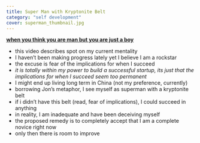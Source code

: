 ```yaml
---
title: Super Man with Kryptonite Belt
category: "self development"
cover: superman_thumbnail.jpg
---
```


[**when you think you are man but you are just a boy**](https://youtu.be/TI6kiA4WKzs "Link to Bulldog Mightset Video")

- this video describes spot on my current mentality
- I haven’t been making progress lately yet I believe I am a rockstar
- the excuse is fear of the implications for when I succeed
- _it is totally within my power to build a successful startup, its just that the implications for when I succeed seem too permanent_
- I might end up living long term in China (not my preference, currently)
- borrowing Jon’s metaphor, I see myself as superman with a kryptonite belt
- if i didn’t have this belt (read, fear of implications), I could succeed in anything
- in reality, I am inadequate and have been deceiving myself
- the proposed remedy is to completely accept that I am a complete novice right now
- only then there is room to improve

